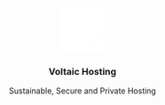 <!-- LOGO -->
<br />
<div align="center">
  <a href="https://github.com/Voltaic-Hosting">
    <img src="images/voltaic-hosting-logo.png" alt="Logo" width="80" height="80">
  </a>

  <h3 align="center">Voltaic Hosting</h3>

  <p align="center">
    Sustainable, Secure and Private Hosting
    <br />
